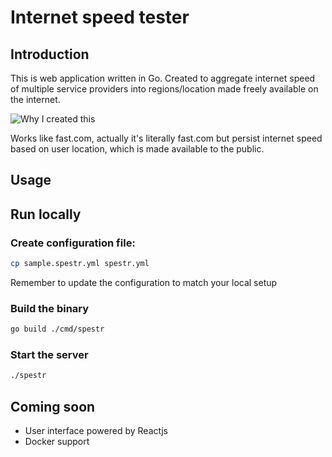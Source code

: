 # Internet speed tester

## Introduction

This is web application written in Go. Created to aggregate internet speed of multiple service providers into regions/location made freely available on the internet.

![Why I created this](image.png)

Works like fast.com, actually it's literally fast.com but persist internet speed based on user location, which is made available to the public.

## Usage

<!-- Demo: [spestr.herokuapp.com](https://spestr.herokuapp.com) -->

## Run locally

### Create configuration file:

```bash
cp sample.spestr.yml spestr.yml
```

Remember to update the configuration to match your local setup

### Build the binary

```bash
go build ./cmd/spestr
```

### Start the server

```bash
./spestr
```

## Coming soon

- User interface powered by Reactjs
- Docker support
